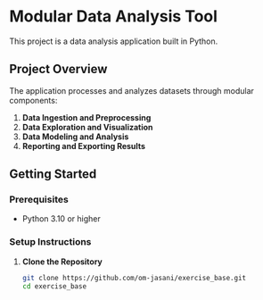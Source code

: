 # Modular Data Analysis Tool

This project is a data analysis application built in Python.

## **Project Overview**

The application processes and analyzes datasets through modular components:

1. **Data Ingestion and Preprocessing**
2. **Data Exploration and Visualization**
3. **Data Modeling and Analysis**
4. **Reporting and Exporting Results**

## **Getting Started**

### **Prerequisites**

- Python 3.10 or higher

### **Setup Instructions**

1. **Clone the Repository**

   ```bash
   git clone https://github.com/om-jasani/exercise_base.git
   cd exercise_base

